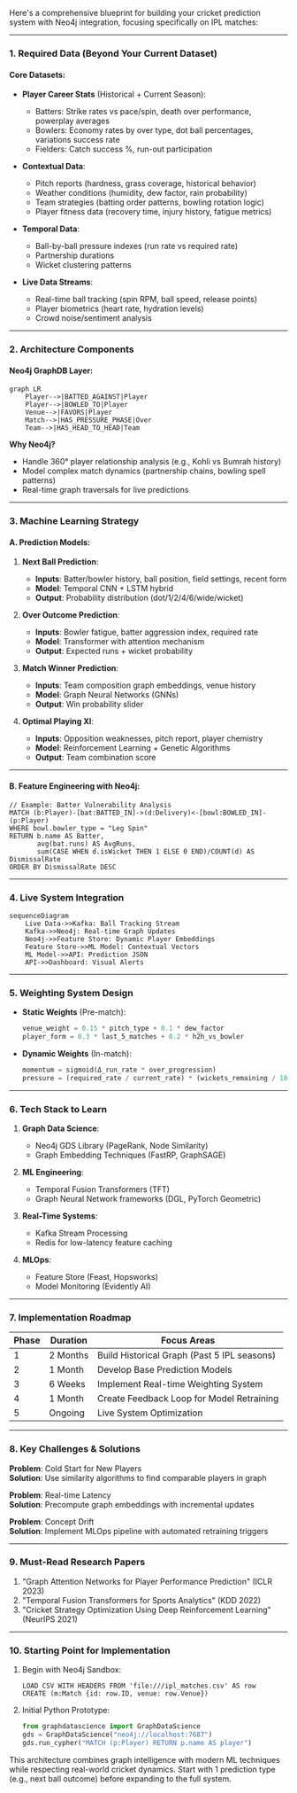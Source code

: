 Here's a comprehensive blueprint for building your cricket prediction system with Neo4j integration, focusing specifically on IPL matches:

---

### **1. Required Data (Beyond Your Current Dataset)**
#### Core Datasets:
- **Player Career Stats** (Historical + Current Season):
  - Batters: Strike rates vs pace/spin, death over performance, powerplay averages
  - Bowlers: Economy rates by over type, dot ball percentages, variations success rate
  - Fielders: Catch success %, run-out participation

- **Contextual Data**:
  - Pitch reports (hardness, grass coverage, historical behavior)
  - Weather conditions (humidity, dew factor, rain probability)
  - Team strategies (batting order patterns, bowling rotation logic)
  - Player fitness data (recovery time, injury history, fatigue metrics)

- **Temporal Data**:
  - Ball-by-ball pressure indexes (run rate vs required rate)
  - Partnership durations
  - Wicket clustering patterns

- **Live Data Streams**:
  - Real-time ball tracking (spin RPM, ball speed, release points)
  - Player biometrics (heart rate, hydration levels)
  - Crowd noise/sentiment analysis

---

### **2. Architecture Components**
#### Neo4j GraphDB Layer:
```mermaid
graph LR
    Player-->|BATTED_AGAINST|Player
    Player-->|BOWLED_TO|Player
    Venue-->|FAVORS|Player
    Match-->|HAS_PRESSURE_PHASE|Over
    Team-->|HAS_HEAD_TO_HEAD|Team
```

**Why Neo4j?**
- Handle 360° player relationship analysis (e.g., Kohli vs Bumrah history)
- Model complex match dynamics (partnership chains, bowling spell patterns)
- Real-time graph traversals for live predictions

---

### **3. Machine Learning Strategy**
#### A. Prediction Models:

1. **Next Ball Prediction**:
   - **Inputs**: Batter/bowler history, ball position, field settings, recent form
   - **Model**: Temporal CNN + LSTM hybrid
   - **Output**: Probability distribution (dot/1/2/4/6/wide/wicket)

2. **Over Outcome Prediction**:
   - **Inputs**: Bowler fatigue, batter aggression index, required rate
   - **Model**: Transformer with attention mechanism
   - **Output**: Expected runs + wicket probability

3. **Match Winner Prediction**:
   - **Inputs**: Team composition graph embeddings, venue history
   - **Model**: Graph Neural Networks (GNNs)
   - **Output**: Win probability slider

4. **Optimal Playing XI**:
   - **Inputs**: Opposition weaknesses, pitch report, player chemistry
   - **Model**: Reinforcement Learning + Genetic Algorithms
   - **Output**: Team combination score

---

#### B. Feature Engineering with Neo4j:
```cypher
// Example: Batter Vulnerability Analysis
MATCH (b:Player)-[bat:BATTED_IN]->(d:Delivery)<-[bowl:BOWLED_IN]-(p:Player)
WHERE bowl.bowler_type = "Leg Spin"
RETURN b.name AS Batter, 
       avg(bat.runs) AS AvgRuns, 
       sum(CASE WHEN d.isWicket THEN 1 ELSE 0 END)/COUNT(d) AS DismissalRate
ORDER BY DismissalRate DESC
```

---

### **4. Live System Integration**
```mermaid
sequenceDiagram
    Live Data->>Kafka: Ball Tracking Stream
    Kafka->>Neo4j: Real-time Graph Updates
    Neo4j->>Feature Store: Dynamic Player Embeddings
    Feature Store->>ML Model: Contextual Vectors
    ML Model->>API: Prediction JSON
    API->>Dashboard: Visual Alerts
```

---

### **5. Weighting System Design**
- **Static Weights** (Pre-match):
  ```python
  venue_weight = 0.15 * pitch_type + 0.1 * dew_factor
  player_form = 0.3 * last_5_matches + 0.2 * h2h_vs_bowler
  ```

- **Dynamic Weights** (In-match):
  ```python
  momentum = sigmoid(Δ_run_rate * over_progression)
  pressure = (required_rate / current_rate) * (wickets_remaining / 10)
  ```

---

### **6. Tech Stack to Learn**
1. **Graph Data Science**:
   - Neo4j GDS Library (PageRank, Node Similarity)
   - Graph Embedding Techniques (FastRP, GraphSAGE)

2. **ML Engineering**:
   - Temporal Fusion Transformers (TFT)
   - Graph Neural Network frameworks (DGL, PyTorch Geometric)

3. **Real-Time Systems**:
   - Kafka Stream Processing
   - Redis for low-latency feature caching

4. **MLOps**:
   - Feature Store (Feast, Hopsworks)
   - Model Monitoring (Evidently AI)

---

### **7. Implementation Roadmap**

| Phase | Duration | Focus Areas |
|-------|----------|-------------|
| 1     | 2 Months | Build Historical Graph (Past 5 IPL seasons) |
| 2     | 1 Month  | Develop Base Prediction Models |
| 3     | 6 Weeks  | Implement Real-time Weighting System |
| 4     | 1 Month  | Create Feedback Loop for Model Retraining |
| 5     | Ongoing  | Live System Optimization |

---

### **8. Key Challenges & Solutions**
**Problem**: Cold Start for New Players  
**Solution**: Use similarity algorithms to find comparable players in graph

**Problem**: Real-time Latency  
**Solution**: Precompute graph embeddings with incremental updates

**Problem**: Concept Drift  
**Solution**: Implement MLOps pipeline with automated retraining triggers

---

### **9. Must-Read Research Papers**
1. "Graph Attention Networks for Player Performance Prediction" (ICLR 2023)
2. "Temporal Fusion Transformers for Sports Analytics" (KDD 2022)
3. "Cricket Strategy Optimization Using Deep Reinforcement Learning" (NeurIPS 2021)

---

### **10. Starting Point for Implementation**
1. Begin with Neo4j Sandbox:  
   ```cypher
   LOAD CSV WITH HEADERS FROM 'file:///ipl_matches.csv' AS row
   CREATE (m:Match {id: row.ID, venue: row.Venue})
   ```
   
2. Initial Python Prototype:  
   ```python
   from graphdatascience import GraphDataScience
   gds = GraphDataScience("neo4j://localhost:7687")
   gds.run_cypher("MATCH (p:Player) RETURN p.name AS player")
   ```

This architecture combines graph intelligence with modern ML techniques while respecting real-world cricket dynamics. Start with 1 prediction type (e.g., next ball outcome) before expanding to the full system.